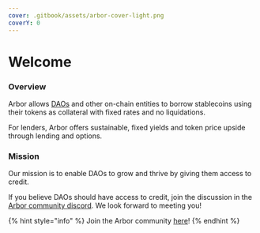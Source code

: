 ```yaml
---
cover: .gitbook/assets/arbor-cover-light.png
coverY: 0
---
```


# Welcome

### Overview

Arbor allows [DAOs](https://ethereum.org/en/dao/) and other on-chain entities to borrow stablecoins using their tokens as collateral with fixed rates and no liquidations.

For lenders, Arbor offers sustainable, fixed yields and token price upside through lending and options.

### Mission

Our mission is to enable DAOs to grow and thrive by giving them access to credit.

If you believe DAOs should have access to credit, join the discussion in the [Arbor community discord](https://discord.gg/mx8tsEaNut). We look forward to meeting you!

{% hint style="info" %}
Join the Arbor community [here](https://discord.gg/mx8tsEaNut)!
{% endhint %}
